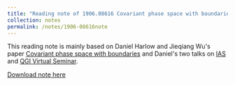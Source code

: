 ```yaml
---
title: "Reading note of 1906.08616 Covariant phase space with boundaries"
collection: notes
permalink: /notes/1906-08616note
---
```


This reading note is mainly based on Daniel Harlow and Jieqiang Wu's paper [Covariant phase space with boundaries](https://arxiv.org/abs/1906.08616) and Daniel's two talks on [IAS](https://www.youtube.com/watch?v=KKzIMCRkIhs) and [QGI Virtual Seminar](https://www.youtube.com/watch?v=B2VUO1WWkVY).

[Download note here](http://zhephysics.github.io/files/readingnotes/note190608616.pdf)

